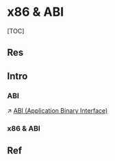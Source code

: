 # x86 & ABI

[TOC]



## Res


## Intro
### ABI
↗ [ABI (Application Binary Interface)](../../../../🧬%20Computer%20System/Computer%20Interfaces%20&%20Hardware%20Drivers/ABI%20(Application%20Binary%20Interface).md)


### x86 & ABI




## Ref
[Application binary interface | Wikipedia]: https://en.wikipedia.org/wiki/Application_binary_interface

